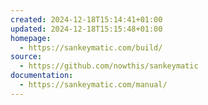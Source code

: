 ```yaml
---
created: 2024-12-18T15:14:41+01:00
updated: 2024-12-18T15:15:48+01:00
homepage:
  - https://sankeymatic.com/build/
source:
  - https://github.com/nowthis/sankeymatic
documentation:
  - https://sankeymatic.com/manual/
---
```

